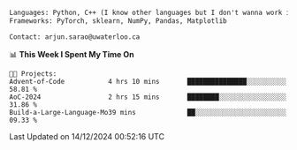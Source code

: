 ```txt
Languages: Python, C++ (I know other languages but I don't wanna work in em)
Frameworks: PyTorch, sklearn, NumPy, Pandas, Matplotlib

Contact: arjun.sarao@uwaterloo.ca
```

<!--START_SECTION:waka-->
📊 **This Week I Spent My Time On** 

```text
🐱‍💻 Projects: 
Advent-of-Code           4 hrs 10 mins       ███████████████░░░░░░░░░░   58.81 % 
AoC-2024                 2 hrs 15 mins       ████████░░░░░░░░░░░░░░░░░   31.86 % 
Build-a-Large-Language-Mo39 mins             ██░░░░░░░░░░░░░░░░░░░░░░░   09.33 % 
```


 Last Updated on 14/12/2024 00:52:16 UTC
<!--END_SECTION:waka-->
